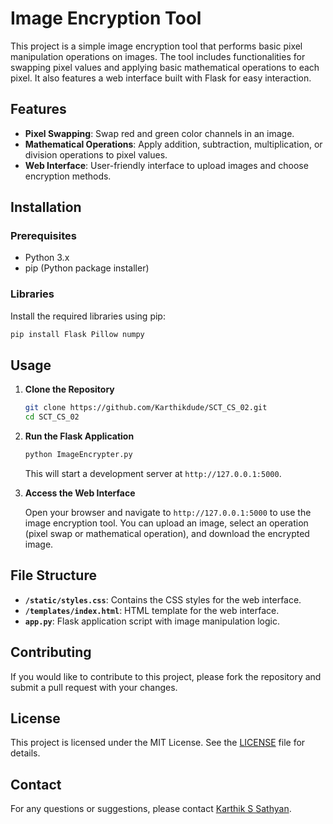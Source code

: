 # Image Encryption Tool

This project is a simple image encryption tool that performs basic pixel manipulation operations on images. The tool includes functionalities for swapping pixel values and applying basic mathematical operations to each pixel. It also features a web interface built with Flask for easy interaction.

## Features

- **Pixel Swapping**: Swap red and green color channels in an image.
- **Mathematical Operations**: Apply addition, subtraction, multiplication, or division operations to pixel values.
- **Web Interface**: User-friendly interface to upload images and choose encryption methods.

## Installation

### Prerequisites

- Python 3.x
- pip (Python package installer)

### Libraries

Install the required libraries using pip:

```bash
pip install Flask Pillow numpy
```

## Usage

1. **Clone the Repository**

    ```bash
    git clone https://github.com/Karthikdude/SCT_CS_02.git
    cd SCT_CS_02
    ```

2. **Run the Flask Application**

    ```bash
    python ImageEncrypter.py
    ```

    This will start a development server at `http://127.0.0.1:5000`.

3. **Access the Web Interface**

    Open your browser and navigate to `http://127.0.0.1:5000` to use the image encryption tool. You can upload an image, select an operation (pixel swap or mathematical operation), and download the encrypted image.

## File Structure

- **`/static/styles.css`**: Contains the CSS styles for the web interface.
- **`/templates/index.html`**: HTML template for the web interface.
- **`app.py`**: Flask application script with image manipulation logic.

## Contributing

If you would like to contribute to this project, please fork the repository and submit a pull request with your changes.

## License

This project is licensed under the MIT License. See the [LICENSE](LICENSE) file for details.

## Contact

For any questions or suggestions, please contact [Karthik S Sathyan](karthikssathyan1@gmail.com).

